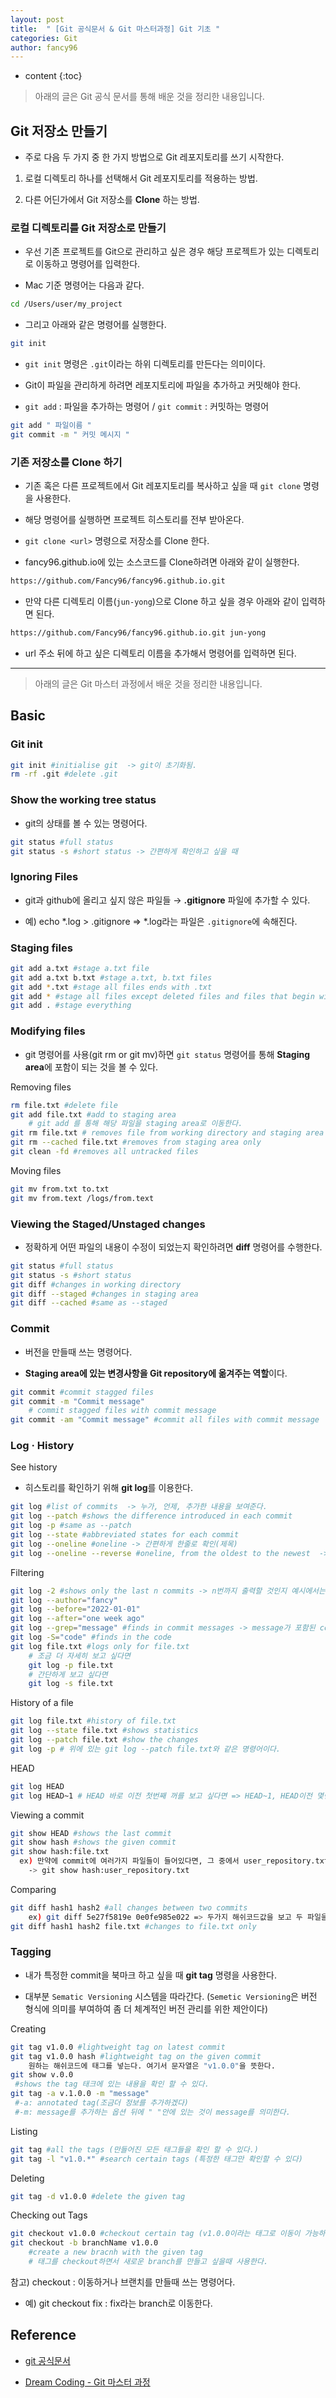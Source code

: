 ```yaml
---
layout: post
title:  " [Git 공식문서 & Git 마스터과정] Git 기초 "
categories: Git
author: fancy96
---
```

* content
{:toc}

> 아래의 글은 Git 공식 문서를 통해 배운 것을 정리한 내용입니다.

## Git 저장소 만들기

* 주로 다음 두 가지 중 한 가지 방법으로 Git 레포지토리를 쓰기 시작한다.

1. 로컬 디렉토리 하나를 선택해서 Git 레포지토리를 적용하는 방법.

2. 다른 어딘가에서 Git 저장소를 **Clone** 하는 방법.

### 로컬 디렉토리를 Git 저장소로 만들기

* 우선 기존 프로젝트를 Git으로 관리하고 싶은 경우 해당 프로젝트가 있는 디렉토리로 이동하고 명령어를 입력한다.

* Mac 기준 명령어는 다음과 같다.

```bash
cd /Users/user/my_project
```

* 그리고 아래와 같은 명령어를 실행한다.

```bash
git init
```

* `git init` 명령은 `.git`이라는 하위 디렉토리를 만든다는 의미이다.

* Git이 파일을 관리하게 하려면 레포지토리에 파일을 추가하고 커밋해야 한다. 

* `git add` : 파일을 추가하는 명령어 / `git commit` : 커밋하는 명령어

```bash
git add " 파일이름 "
git commit -m " 커밋 메시지 "
```

### 기존 저장소를 Clone 하기

* 기존 혹은 다른 프로젝트에서 Git 레포지토리를 복사하고 싶을 때 `git clone` 명령을 사용한다.

* 해당 명령어를 실행하면 프로젝트 히스토리를 전부 받아온다. 

* `git clone <url>` 명령으로 저장소를 Clone 한다.

* fancy96.github.io에 있는 소스코드를 Clone하려면 아래와 같이 실행한다.

```bash
https://github.com/Fancy96/fancy96.github.io.git
```

* 만약 다른 디렉토리 이름(`jun-yong`)으로 Clone 하고 싶을 경우 아래와 같이 입력하면 된다.

```bash
https://github.com/Fancy96/fancy96.github.io.git jun-yong
```

* url 주소 뒤에 하고 싶은 디렉토리 이름을 추가해서 명령어를 입력하면 된다.

---

> 아래의 글은 Git 마스터 과정에서 배운 것을 정리한 내용입니다.

## Basic

### Git init

```bash
git init #initialise git  -> git이 초기화됨.
rm -rf .git #delete .git 
```

### Show the working tree status 

* git의 상태를 볼 수 있는 명령어다.

```bash
git status #full status
git status -s #short status -> 간편하게 확인하고 싶을 때
```

### Ignoring Files

* git과 github에 올리고 싶지 않은 파일들 → **.gitignore** 파일에 추가할 수 있다.

* 예) echo *.log > .gitignore ⇒ *.log라는 파일은 `.gitignore`에 속해진다.

### Staging files

```bash
git add a.txt #stage a.txt file
git add a.txt b.txt #stage a.txt, b.txt files
git add *.txt #stage all files ends with .txt 
git add * #stage all files except deleted files and files that begin with a dot
git add . #stage everything 
```

### Modifying files

* git 명령어를 사용(git rm or git mv)하면 `git status` 명령어를 통해 **Staging area**에 포함이 되는 것을 볼 수 있다.

Removing files

```bash
rm file.txt #delete file
git add file.txt #add to staging area
	# git add 를 통해 해당 파일을 staging area로 이동한다.
git rm file.txt # removes file from working directory and staging area
git rm --cached file.txt #removes from staging area only
git clean -fd #removes all untracked files
```

Moving files

```bash
git mv from.txt to.txt
git mv from.text /logs/from.text
```

### Viewing the Staged/Unstaged changes

* 정확하게 어떤 파일의 내용이 수정이 되었는지 확인하려면 **diff** 명령어를 수행한다.

```bash
git status #full status
git status -s #short status
git diff #changes in working directory
git diff --staged #changes in staging area
git diff --cached #same as --staged
```

### Commit

* 버전을 만들때 쓰는 명령어다.

* **Staging area에 있는 변경사항을 Git repository에 옮겨주는 역할**이다.

```bash
git commit #commit stagged files
git commit -m "Commit message" 
	# commit stagged files with commit message
git commit -am "Commit message" #commit all files with commit message
```

### Log · History

See history

* 히스토리를 확인하기 위해 **git log**를 이용한다.

```bash
git log #list of commits  -> 누가, 언제, 추가한 내용을 보여준다.
git log --patch #shows the difference introduced in each commit
git log -p #same as --patch
git log --state #abbreviated states for each commit
git log --oneline #oneline -> 간편하게 한줄로 확인(제목)
git log --oneline --reverse #oneline, from the oldest to the newest  -> 오래된 것부터 순서대로 확인한다.
```

Filtering

```bash
git log -2 #shows only the last n commits -> n번까지 출력할 것인지 예시에서는 2줄까지 출력한다.
git log --author="fancy" 
git log --before="2022-01-01"
git log --after="one week ago"
git log --grep="message" #finds in commit messages -> message가 포함된 commit을 찾는다.
git log -S="code" #finds in the code
git log file.txt #logs only for file.txt
	# 조금 더 자세히 보고 싶다면 
	git log -p file.txt
	# 간단하게 보고 싶다면
	git log -s file.txt
```

History of a file

```bash
git log file.txt #history of file.txt
git log --state file.txt #shows statistics
git log --patch file.txt #show the changes
git log -p # 위에 있는 git log --patch file.txt와 같은 명령어이다.
```

HEAD

```bash
git log HEAD
git log HEAD~1 # HEAD 바로 이전 첫번째 꺼를 보고 싶다면 => HEAD~1, HEAD이전 몇번째를 보고 싶다면 => HEAD~n
```

Viewing a commit

```bash
git show HEAD #shows the last commit
git show hash #shows the given commit
git show hash:file.txt 
  ex) 만약에 commit에 여러가지 파일들이 들어있다면, 그 중에서 user_repository.txt만 보고 싶다면
    -> git show hash:user_repository.txt
```

Comparing

```bash
git diff hash1 hash2 #all changes between two commits
	ex) git diff 5e27f5819e 0e0fe985e022 => 두가지 해쉬코드값을 보고 두 파일을 비교한다.
git diff hash1 hash2 file.txt #changes to file.txt only
```


### Tagging

* 내가 특정한 commit을 북마크 하고 싶을 때 **git tag** 명령을 사용한다.

* 대부분 `Sematic Versioning` 시스템을 따라간다. (`Semetic Versioning`은 버전 형식에 의미를 부여하여 좀 더 체계적인 버전 관리를 위한 제안이다)

Creating

```bash
git tag v1.0.0 #lightweight tag on latest commit
git tag v1.0.0 hash #lightweight tag on the given commit
	원하는 해쉬코드에 태그를 넣는다. 여기서 문자열은 "v1.0.0"을 뜻한다.
git show v.0.0 
 #shows the tag 태크에 있는 내용을 확인 할 수 있다.
git tag -a v.1.0.0 -m "message" 
 #-a: annotated tag(조금더 정보를 추가하겠다)
 #-m: message를 추가하는 옵션 뒤에 " "안에 있는 것이 message를 의미한다. 
```

Listing

```bash
git tag #all the tags (만들어진 모든 태그들을 확인 할 수 있다.)
git tag -l "v1.0.*" #search certain tags (특정한 태그만 확인할 수 있다)
```

Deleting

```bash
git tag -d v1.0.0 #delete the given tag
```

Checking out Tags

```bash
git checkout v1.0.0 #checkout certain tag (v1.0.0이라는 태그로 이동이 가능하다)
git checkout -b branchName v1.0.0 
	#create a new bracnh with the given tag 
	# 태그를 checkout하면서 새로운 branch를 만들고 싶을때 사용한다.

```

참고) checkout : 이동하거나 브랜치를 만들때 쓰는 명령어다.

* 예) git checkout fix : fix라는 branch로 이동한다.


## Reference

* [git 공식문서](https://git-scm.com/book/en/v2)

* [Dream Coding - Git 마스터 과정](https://academy.dream-coding.com/courses/git)